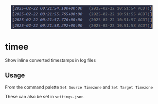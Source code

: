 <p align="center">
  <img src="https://github.com/soda3x/timee/raw/main/screenshot.png" />
</p>

# timee

Show inline converted timestamps in log files

## Usage

From the command palette `Set Source Timezone` and `Set Target Timezone`

These can also be set in `settings.json`
